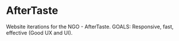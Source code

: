 # AfterTaste
Website iterations for the NGO - AfterTaste. GOALS: Responsive, fast, effective (Good UX and UI).
